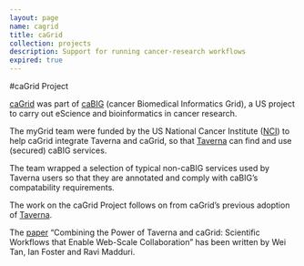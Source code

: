```yaml
---
layout: page
name: cagrid
title: caGrid
collection: projects
description: Support for running cancer-research workflows
expired: true
---
```


#caGrid Project

[caGrid](http://www.cagrid.org/) was part of [caBIG](https://en.wikipedia.org/wiki/CaBIG) (cancer Biomedical Informatics Grid), a US project to carry out eScience and bioinformatics in cancer research.

The myGrid team were funded by the US National Cancer Institute ([NCI](http://www.cancer.gov/)) to help caGrid integrate Taverna and caGrid, so that [Taverna](http://www.taverna.org.uk/) can find and use (secured) caBIG services.

The team wrapped a selection of typical non-caBIG services used by Taverna users so that they are annotated and comply with caBIG’s compatability requirements.

The work on the caGrid Project follows on from caGrid’s previous adoption of [Taverna](http://www.taverna.org.uk/).

The [paper](http://dx.doi.org/10.1109/MIC.2008.120) “Combining the Power of Taverna and caGrid: Scientific Workflows that Enable Web-Scale Collaboration” has been written by Wei Tan, Ian Foster and Ravi Madduri.